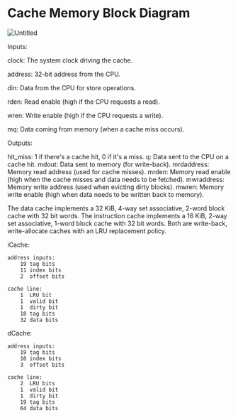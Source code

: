 # Cache Memory Block Diagram
![Untitled](https://github.com/user-attachments/assets/57964d2a-756f-447b-ab75-8f3354dd0b87)

Inputs:

clock: The system clock driving the cache.

address: 32-bit address from the CPU.

din: Data from the CPU for store operations.

rden: Read enable (high if the CPU requests a read).

wren: Write enable (high if the CPU requests a write).

mq: Data coming from memory (when a cache miss occurs).

Outputs:

hit_miss: 1 if there's a cache hit, 0 if it's a miss.
q: Data sent to the CPU on a cache hit.
mdout: Data sent to memory (for write-back).
mrdaddress: Memory read address (used for cache misses).
mrden: Memory read enable (high when the cache misses and data needs to be fetched).
mwraddress: Memory write address (used when evicting dirty blocks).
mwren: Memory write enable (high when data needs to be written back to memory).


The data cache implements a 32 KiB, 4-way set associative, 2-word block cache with 32 bit words. 
The instruction cache implements a 16 KiB, 2-way set associative, 1-word block cache with 32 bit words. 
Both are write-back, write-allocate caches with an LRU replacement policy.


iCache:

	address inputs:
		19 tag bits
		11 index bits
		2  offset bits

	cache line:
		1  LRU bit
		1  valid bit
		1  dirty bit
		18 tag bits
		32 data bits
		
dCache:

	address inputs:
		19 tag bits
		10 index bits
		3  offset bits

	cache line:
		2  LRU bits
		1  valid bit
		1  dirty bit
		19 tag bits
		64 data bits
